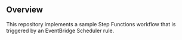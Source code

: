 ## Overview
This repository implements a sample Step Functions workflow that is triggered by an EventBridge Scheduler rule.
